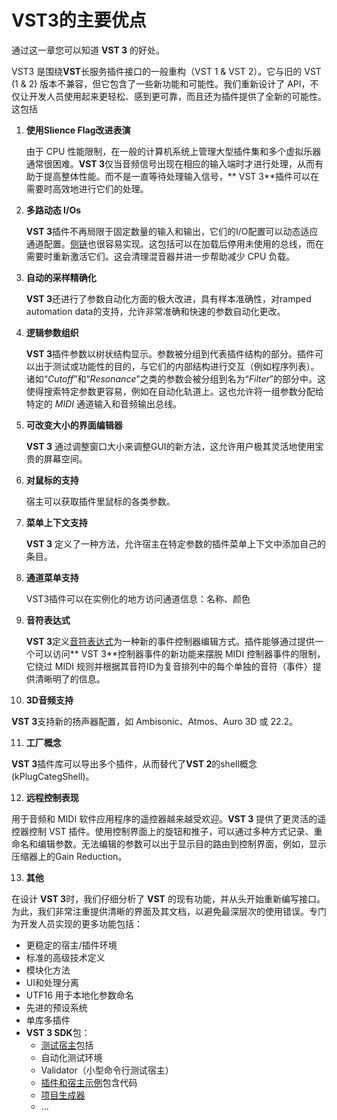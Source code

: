 # VST3的主要优点

通过这一章您可以知道 **VST 3** 的好处。

VST3 是围绕**VST**长服务插件接口的一般重构（VST 1 & VST 2）。它与旧的 VST (1 & 2) 版本不兼容，但它包含了一些新功能和可能性。我们重新设计了 API，不仅让开发人员使用起来更轻松、感到更可靠，而且还为插件提供了全新的可能性。这包括

1. **使用Slience Flag改进表演**

   由于 CPU 性能限制，在一般的计算机系统上管理大型插件集和多个虚拟乐器通常很困难。**VST 3**仅当音频信号出现在相应的输入端时才进行处理，从而有助于提高整体性能。而不是一直等待处理输入信号，** VST 3**插件可以在需要时高效地进行它们的处理。

2. **多路动态 I/Os**

   **VST 3**插件不再局限于固定数量的输入和输出，它们的I/O配置可以动态适应通道配置。[侧链](https://developer.steinberg.help/display/VST/Frequently+Asked+Questions#FrequentlyAskedQuestions-WhatisaSide-chain)也很容易实现。这包括可以在加载后停用未使用的总线，而在需要时重新激活它们。这会清理混音器并进一步帮助减少 CPU 负载。

3. **自动的采样精确化**

   **VST 3**还进行了参数自动化方面的极大改进，具有样本准确性，对ramped automation data的支持，允许非常准确和快速的参数自动化更改。

4. **逻辑参数组织**

   **VST 3**插件参数以树状结构显示。参数被分组到代表插件结构的部分。插件可以出于测试或功能性的目的，与它们的内部结构进行交互（例如程序列表）。诸如“*Cutoff*”和“*Resonance*”之类的参数会被分组到名为“*Filter*”的部分中。这使得搜索特定参数更容易，例如在自动化轨道上。这也允许将一组参数分配给特定的 *MIDI* 通道输入和音频输出总线。

5. **可改变大小的界面编辑器**

   **VST 3** 通过调整窗口大小来调整GUI的新方法，这允许用户极其灵活地使用宝贵的屏幕空间。

6. **对鼠标的支持**

   宿主可以获取插件里鼠标的各类参数。

7. **菜单上下文支持**

   **VST 3** 定义了一种方法，允许宿主在特定参数的插件菜单上下文中添加自己的条目。

8. **通道菜单支持**

   VST3插件可以在实例化的地方访问通道信息：名称、颜色

9. **音符表达式**

   **VST 3**定义[音符表达式](https://developer.steinberg.help/display/VST/[3.5.0]+Note+Expression+Support)为一种新的事件控制器编辑方式。插件能够通过提供一个可以访问** VST 3**控制器事件的新功能来摆脱 MIDI 控制器事件的限制，它绕过 MIDI 规则并根据其音符ID为复音排列中的每个单独的音符（事件）提供清晰明了的信息。

10. **3D音频支持**

   **VST 3**支持新的扬声器配置，如 Ambisonic、Atmos、Auro 3D 或 22.2。

11. **工厂概念**

   **VST 3**插件库可以导出多个插件，从而替代了**VST 2**的shell概念 (kPlugCategShell)。

12. **远程控制表现**

   用于音频和 MIDI 软件应用程序的遥控器越来越受欢迎。**VST 3** 提供了更灵活的遥控器控制 VST 插件。使用控制界面上的旋钮和推子，可以通过多种方式记录、重命名和编辑参数。无法编辑的参数可以出于显示目的路由到控制界面，例如，显示压缩器上的Gain Reduction。

13. **其他**

   在设计 **VST 3**时，我们仔细分析了 **VST** 的现有功能，并从头开始重新编写接口。为此，我们非常注重提供清晰的界面及其文档，以避免最深层次的使用错误。专门为开发人员实现的更多功能包括：

   - 更稳定的宿主/插件环境
   - 标准的高级技术定义
   - 模块化方法
   - UI和处理分离
   - UTF16 用于本地化参数命名
   - 先进的预设系统
   - 单库多插件
   - **VST 3 SDK**包：
      - [测试宿主](https://developer.steinberg.help/display/VST/VST+3+Plug-in+Test+Host)包括
      - 自动化测试环境
      - Validator（小型命令行测试宿主）
      - [插件和宿主示例](https://developer.steinberg.help/display/VST/VST+3+Plug-ins+Examples)包含代码
      - [项目生成器](https://developer.steinberg.help/display/VST/VST+3+Project+Generator)
      - ...

